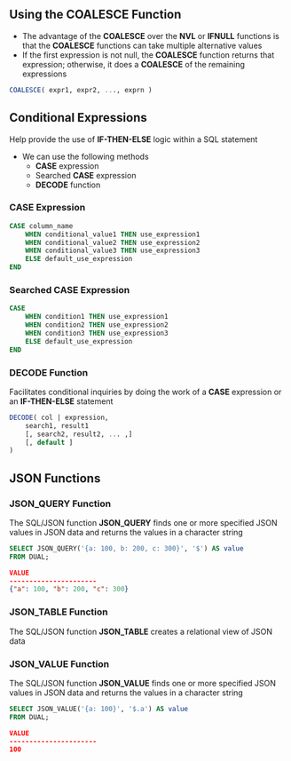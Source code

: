## Using the COALESCE Function
- The advantage of the **COALESCE** over the **NVL** or **IFNULL** functions is that the **COALESCE** functions can take multiple alternative values
- If the first expression is not null, the **COALESCE** function returns that expression; otherwise, it does a **COALESCE** of the remaining expressions

```sql
COALESCE( expr1, expr2, ..., exprn )
```

## Conditional Expressions
Help provide the use of **IF-THEN-ELSE** logic within a SQL statement
- We can use the following methods
    - **CASE** expression
    - Searched **CASE** expression
    - **DECODE** function

### CASE Expression
```sql
CASE column_name
    WHEN conditional_value1 THEN use_expression1
    WHEN conditional_value2 THEN use_expression2
    WHEN conditional_value3 THEN use_expression3
    ELSE default_use_expression
END
```

### Searched CASE Expression
```sql
CASE
    WHEN condition1 THEN use_expression1
    WHEN condition2 THEN use_expression2
    WHEN condition3 THEN use_expression3
    ELSE default_use_expression
END
```

### DECODE Function
Facilitates conditional inquiries by doing the work of a **CASE** expression or an **IF-THEN-ELSE** statement

```sql
DECODE( col | expression,
    search1, result1
    [, search2, result2, ... ,]
    [, default ]
)
```

## JSON Functions
### JSON_QUERY Function
The SQL/JSON function **JSON_QUERY** finds one or more specified JSON values in JSON data and returns the values in a character string

```sql
SELECT JSON_QUERY('{a: 100, b: 200, c: 300}', '$') AS value
FROM DUAL;
```
```json
VALUE
----------------------
{"a": 100, "b": 200, "c": 300}
```

### JSON_TABLE Function
The SQL/JSON function **JSON_TABLE** creates a relational view of JSON data

### JSON_VALUE Function
The SQL/JSON function **JSON_VALUE** finds one or more specified JSON values in JSON data and returns the values in a character string

```sql
SELECT JSON_VALUE('{a: 100}', '$.a') AS value
FROM DUAL;
```
```json
VALUE
----------------------
100
```
